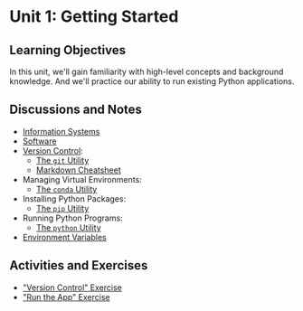 # Unit 1: Getting Started

## Learning Objectives

In this unit, we'll gain familiarity with high-level concepts and background knowledge. And we'll practice our ability to run existing Python applications.

## Discussions and Notes

  + [Information Systems](/notes/info-systems/README.md)
  + [Software](/notes/software/README.md)
  + [Version Control](/notes/software/version-control.md):
    + [The `git` Utility](/notes/clis/git.md)
    + [Markdown Cheatsheet](https://guides.github.com/pdfs/markdown-cheatsheet-online.pdf)
  + Managing Virtual Environments:
    + [The `conda` Utility](/notes/clis/conda.md)
  + Installing Python Packages:
    + [The `pip` Utility](/notes/clis/pip.md)
  + Running Python Programs:
    + [The `python` Utility](/notes/clis/python.md)
  + [Environment Variables](/notes/environment-variables.md)

## Activities and Exercises

  + ["Version Control" Exercise](/exercises/version-control/README.md)
  + ["Run the App" Exercise](/exercises/run-the-app/README.md)
